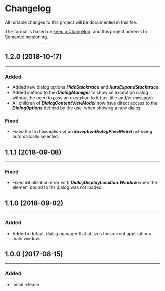 # Changelog

All notable changes to this project will be documented in this file.

The format is based on [Keep a Changelog](https://keepachangelog.com/en/1.0.0/), and this project adheres to [Semantic Versioning](https://semver.org/spec/v2.0.0.html).
___

## 1.2.0 (2018-10-17)
___

### Added

- Added new dialog options **_HideStacktrace_** and **_AutoExpandStacktrace_**.
- Added method to the **_IDialogManager_** to show an exception dialog without the need to pass an exception to it (just title and/or message).
- All children of **_DialogContentViewModel_** now have direct access to the **_DialogOptions_** defined by the user when showing a new dialog.

### Fixed

- Fixed the first exception of an **_ExceptionDialogViewModel_** not being automatically selected.

## 1.1.1 (2018-09-08)
___

### Fixed

- Fixed initialization error with **_DialogDisplayLocation.Window_** when the element bound to the dialog was not loaded.

## 1.1.0 (2018-09-02)
___

### Added

- Added a default dialog manager that utilizes the current applications main window.

## 1.0.0 (2017-08-15)
___

### Added

- Initial release
